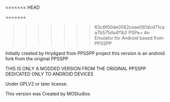 
<<<<<<< HEAD

=======
>>>>>>> 63c6f00de0562ceae061dcd71caa7b575da4f1b2
PSPe+ An Emulator for Android based from PPSSPP

Initially created by Hrydgard from PPSSPP project this version is an android fork from the original PPSSPP

THIS IS ONLY A MODDED VERSION FROM THE ORIGINAL PPSSPP DEDICATED ONLY TO ANDROID DEVICES






Under GPLV2 or later license.

This version was Created by MOStudios
